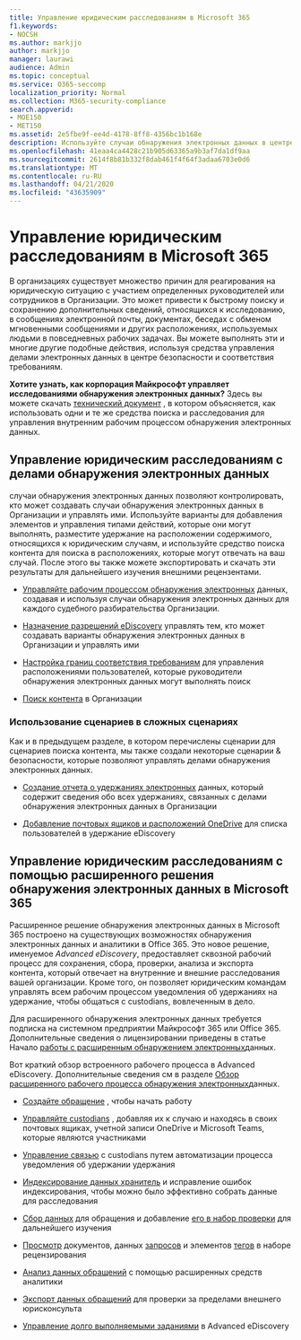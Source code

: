```yaml
---
title: Управление юридическим расследованиям в Microsoft 365
f1.keywords:
- NOCSH
ms.author: markjjo
author: markjjo
manager: laurawi
audience: Admin
ms.topic: conceptual
ms.service: O365-seccomp
localization_priority: Normal
ms.collection: M365-security-compliance
search.appverid:
- MOE150
- MET150
ms.assetid: 2e5fbe9f-ee4d-4178-8ff8-4356bc1b168e
description: Используйте случаи обнаружения электронных данных в центре соответствия требованиям Microsoft 365 для управления юридическим исследованием в Организации. Если у вас есть подписка на "а", вы можете проанализировать данные дела с помощью аналитики текста, машинного обучения и прогнозирования возможностей кодирования расширенного обнаружения электронных данных.
ms.openlocfilehash: 41eaa4ca4428c21b905d63365a9b3af7da1df9aa
ms.sourcegitcommit: 2614f8b81b332f8dab461f4f64f3adaa6703e0d6
ms.translationtype: MT
ms.contentlocale: ru-RU
ms.lasthandoff: 04/21/2020
ms.locfileid: "43635909"
---
```

# <a name="manage-legal-investigations-in-microsoft-365"></a>Управление юридическим расследованиям в Microsoft 365

В организациях существует множество причин для реагирования на юридическую ситуацию с участием определенных руководителей или сотрудников в Организации. Это может привести к быстрому поиску и сохранению дополнительных сведений, относящихся к исследованию, в сообщениях электронной почты, документах, беседах с обменом мгновенными сообщениями и других расположениях, используемых людьми в повседневных рабочих задачах. Вы можете выполнять эти и многие другие подобные действия, используя средства управления делами электронных данных в центре безопасности и соответствия требованиям.
  
**Хотите узнать, как корпорация Майкрософт управляет исследованиями обнаружения электронных данных?** Здесь вы можете скачать [технический документ](https://go.microsoft.com/fwlink/?linkid=852161) , в котором объясняется, как использовать одни и те же средства поиска и расследования для управления внутренним рабочим процессом обнаружения электронных данных.
   
## <a name="manage-legal-investigations-with-ediscovery-cases"></a>Управление юридическим расследованиям с делами обнаружения электронных данных

случаи обнаружения электронных данных позволяют контролировать, кто может создавать случаи обнаружения электронных данных в Организации и управлять ими. Используйте варианты для добавления элементов и управления типами действий, которые они могут выполнять, разместите удержание на расположении содержимого, относящихся к юридическим случаям, и используйте средство поиска контента для поиска в расположениях, которые могут отвечать на ваш случай. После этого вы также можете экспортировать и скачать эти результаты для дальнейшего изучения внешними рецензентами.
  
- [Управляйте рабочим процессом обнаружения электронных](ediscovery-cases.md) данных, создавая и используя случаи обнаружения электронных данных для каждого судебного разбирательства Организации. 
    
- [Назначение разрешений eDiscovery](assign-ediscovery-permissions.md) управлять тем, кто может создавать варианты обнаружения электронных данных в Организации и управлять ими 
    
- [Настройка границ соответствия требованиям](tagging-and-assessment-in-advanced-ediscovery.md) для управления расположениями пользователей, которые руководители обнаружения электронных данных могут выполнять поиск 
    
- [Поиск контента](search-for-content.md) в Организации 
    
### <a name="use-scripts-for-advanced-scenarios"></a>Использование сценариев в сложных сценариях

Как и в предыдущем разделе, в котором перечислены сценарии для сценариев поиска контента, мы также создали некоторые сценарии & безопасности, которые позволяют управлять делами обнаружения электронных данных.
  
- [Создание отчета о удержаниях электронных](create-a-report-on-holds-in-ediscovery-cases.md) данных, который содержит сведения обо всех удержаниях, связанных с делами обнаружения электронных данных в Организации 
    
- [Добавление почтовых ящиков и расположений OneDrive](use-a-script-to-add-users-to-a-hold-in-ediscovery.md) для списка пользователей в удержание eDiscovery 
  
## <a name="manage-legal-investigations-with-the-advanced-ediscovery-solution-in-microsoft-365"></a>Управление юридическим расследованиям с помощью расширенного решения обнаружения электронных данных в Microsoft 365

Расширенное решение обнаружения электронных данных в Microsoft 365 построено на существующих возможностях обнаружения электронных данных и аналитики в Office 365. Это новое решение, именуемое *Advanced eDiscovery*, предоставляет сквозной рабочий процесс для сохранения, сбора, проверки, анализа и экспорта контента, который отвечает на внутренние и внешние расследования вашей организации. Кроме того, он позволяет юридическим командам управлять всем рабочим процессом уведомления об удержаниях на удержание, чтобы общаться с custodians, вовлеченным в дело.

Для расширенного обнаружения электронных данных требуется подписка на системном предприятии Майкрософт 365 или Office 365. Дополнительные сведения о лицензировании приведены в статье Начало [работы с расширенным обнаружением электронных](get-started-with-advanced-ediscovery.md#step-1-verify-and-assign-appropriate-licenses)данных.

Вот краткий обзор встроенного рабочего процесса в Advanced eDiscovery. Дополнительные сведения см в разделе [Обзор расширенного рабочего процесса обнаружения электронных](get-started-with-advanced-ediscovery.md#explore-the-advanced-ediscovery-workflow)данных.

- [Создайте обращение](create-new-ediscovery-case.md) , чтобы начать работу

- [Управляйте custodians](managing-custodians.md) , добавляя их к случаю и находясь в своих почтовых ящиках, учетной записи OneDrive и Microsoft Teams, которые являются участниками

- [Управление связью](managing-custodian-communications.md) с custodians путем автоматизации процесса уведомления об удержании удержания

- [Индексирование данных хранитель](processing-data-for-case.md) и исправление ошибок индексирования, чтобы можно было эффективно собрать данные для расследования

- [Сбор данных](collecting-data-for-ediscovery.md) для обращения и добавление [его в набор проверки](collecting-data-for-ediscovery.md#adding-search-results-to-a-review-set) для дальнейшего изучения

- [Просмотр](view-documents-in-review-set.md) документов, данных [запросов](review-set-search.md) и элементов [тегов](tagging-documents.md) в наборе рецензирования

- [Анализ данных обращений](analyzing-data-in-review-set.md) с помощью расширенных средств аналитики

- [Экспорт данных обращений](exporting-data-ediscover20.md) для проверки за пределами внешнего юрисконсульта

- [Управление долго выполняемыми заданиями](managing-jobs-ediscovery20.md) в Advanced eDiscovery
